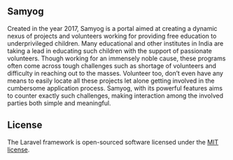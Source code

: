 
## Samyog

Created in the year 2017, Samyog is a portal aimed at creating a dynamic nexus of projects and volunteers working for providing free education to underprivileged children. Many educational and other institutes in India are taking a lead in educating such children with the support of passionate volunteers. Though working for an immensely noble cause, these programs often come across tough challenges such as shortage of volunteers and difficulty in reaching out to the masses. Volunteer too, don’t even have any means to easily locate all these projects let alone getting involved in the cumbersome application process. 
Samyog, with its powerful features aims to counter exactly such challenges, making interaction among the involved parties both simple and meaningful.
## License

The Laravel framework is open-sourced software licensed under the [MIT license](http://opensource.org/licenses/MIT).
